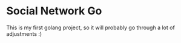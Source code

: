 # Social Network Go
This is my first golang project, so it will probably go through a lot of adjustments :)
